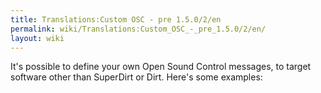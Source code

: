 ```yaml
---
title: Translations:Custom OSC - pre 1.5.0/2/en
permalink: wiki/Translations:Custom_OSC_-_pre_1.5.0/2/en/
layout: wiki
---
```


It's possible to define your own Open Sound Control messages, to target
software other than SuperDirt or Dirt. Here's some examples:

